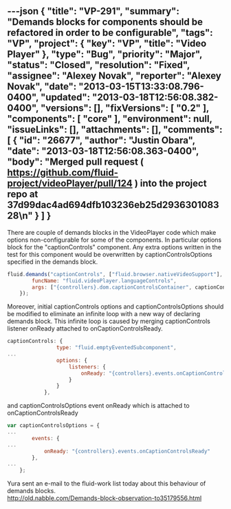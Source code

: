 ---json
{
  "title": "VP-291",
  "summary": "Demands blocks for components should be refactored in order to be configurable",
  "tags": "VP",
  "project": {
    "key": "VP",
    "title": "Video Player"
  },
  "type": "Bug",
  "priority": "Major",
  "status": "Closed",
  "resolution": "Fixed",
  "assignee": "Alexey Novak",
  "reporter": "Alexey Novak",
  "date": "2013-03-15T13:33:08.796-0400",
  "updated": "2013-03-18T12:56:08.382-0400",
  "versions": [],
  "fixVersions": [
    "0.2"
  ],
  "components": [
    "core"
  ],
  "environment": null,
  "issueLinks": [],
  "attachments": [],
  "comments": [
    {
      "id": "26677",
      "author": "Justin Obara",
      "date": "2013-03-18T12:56:08.363-0400",
      "body": "Merged pull request ( <https://github.com/fluid-project/videoPlayer/pull/124> ) into the project repo at 37d99dac4ad694dfb103236eb25d293630108328\n"
    }
  ]
}
---
There are couple of demands blocks in the VideoPlayer code which make options non-configurable for some of the components. In particular options block for the "captionControls" component. Any extra options written in the test for this component would be overwritten by captionControlsOptions specified in the demands block.

```javascript
fluid.demands("captionControls", ["fluid.browser.nativeVideoSupport"], {
        funcName: "fluid.videoPlayer.languageControls",
        args: ["{controllers}.dom.captionControlsContainer", captionControlsOptions]
    });
```

Moreover, initial captionControls options and captionControlsOptions should be modified to eliminate an infinite loop with a new way of declaring demands block. This infinite loop is caused by merging captionControls listener onReady attached to onCaptionControlsReady.

```javascript
captionControls: {
                type: "fluid.emptyEventedSubcomponent",
...
                options: {
                    listeners: {
                        onReady: "{controllers}.events.onCaptionControlsReady"
                    }
                }
            },
```

and captionControlsOptions event onReady which is attached to onCaptionControlsReady

```javascript
var captionControlsOptions = {
...
        events: {
...
            onReady: "{controllers}.events.onCaptionControlsReady"
        },
...
    };
```

Yura sent an e-mail to the fluid-work list today about this behaviour of demands blocks.\
<http://old.nabble.com/Demands-block-observation-to35179556.html>

        